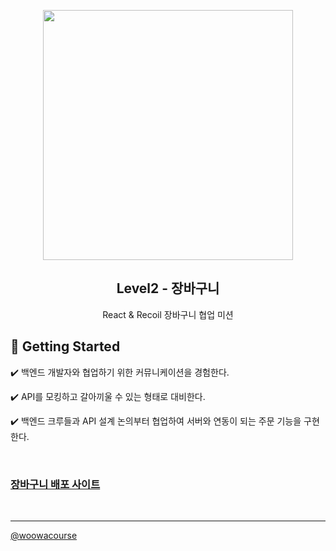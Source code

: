 <p align="middle" >
  <img src="https://techcourse-storage.s3.ap-northeast-2.amazonaws.com/3e6c6f30b11d4b098b5a3e81be19ce3a" width="400">
</p>
<h2 align="middle">Level2 - 장바구니</h2>
<p align="middle">React & Recoil 장바구니 협업 미션</p>
</p>

## 🚀 Getting Started

✔️ 백엔드 개발자와 협업하기 위한 커뮤니케이션을 경험한다.

✔️ API를 모킹하고 갈아끼울 수 있는 형태로 대비한다.

✔️ 백엔드 크루들과 API 설계 논의부터 협업하여 서버와 연동이 되는 주문 기능을 구현한다.

<br>

### [장바구니 배포 사이트](https://woo-jk.github.io/react-shopping-cart-prod/)

<br>

---

<a href="https://github.com/woowacourse">@woowacourse</a>
